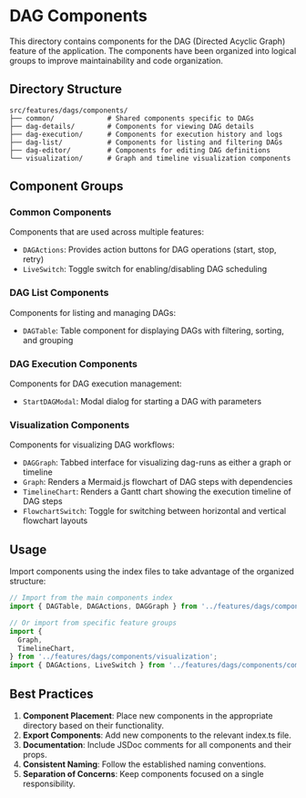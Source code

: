 # DAG Components

This directory contains components for the DAG (Directed Acyclic Graph) feature of the application. The components have been organized into logical groups to improve maintainability and code organization.

## Directory Structure

```
src/features/dags/components/
├── common/             # Shared components specific to DAGs
├── dag-details/        # Components for viewing DAG details
├── dag-execution/      # Components for execution history and logs
├── dag-list/           # Components for listing and filtering DAGs
├── dag-editor/         # Components for editing DAG definitions
└── visualization/      # Graph and timeline visualization components
```

## Component Groups

### Common Components

Components that are used across multiple features:

- `DAGActions`: Provides action buttons for DAG operations (start, stop, retry)
- `LiveSwitch`: Toggle switch for enabling/disabling DAG scheduling

### DAG List Components

Components for listing and managing DAGs:

- `DAGTable`: Table component for displaying DAGs with filtering, sorting, and grouping

### DAG Execution Components

Components for DAG execution management:

- `StartDAGModal`: Modal dialog for starting a DAG with parameters

### Visualization Components

Components for visualizing DAG workflows:

- `DAGGraph`: Tabbed interface for visualizing dag-runs as either a graph or timeline
- `Graph`: Renders a Mermaid.js flowchart of DAG steps with dependencies
- `TimelineChart`: Renders a Gantt chart showing the execution timeline of DAG steps
- `FlowchartSwitch`: Toggle for switching between horizontal and vertical flowchart layouts

## Usage

Import components using the index files to take advantage of the organized structure:

```typescript
// Import from the main components index
import { DAGTable, DAGActions, DAGGraph } from '../features/dags/components';

// Or import from specific feature groups
import {
  Graph,
  TimelineChart,
} from '../features/dags/components/visualization';
import { DAGActions, LiveSwitch } from '../features/dags/components/common';
```

## Best Practices

1. **Component Placement**: Place new components in the appropriate directory based on their functionality.
2. **Export Components**: Add new components to the relevant index.ts file.
3. **Documentation**: Include JSDoc comments for all components and their props.
4. **Consistent Naming**: Follow the established naming conventions.
5. **Separation of Concerns**: Keep components focused on a single responsibility.
